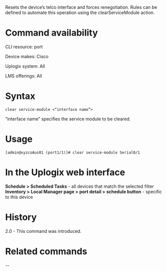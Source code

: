 Resets the device’s telco interface and forces renegotiation. Rules can be defined to automate this operation using the clearServiceModule action.

# Command availability 

CLI resource: port

Device makes: Cisco

Uplogix system: All

LMS offerings: All

# Syntax 

```
clear service-module <“interface name”>
```

“interface name” specifies the service module to be cleared.

# Usage 

```
[admin@xyzcoAus01 (port1/1)]# clear service-module Serial0/1
```

# In the Uplogix web interface

**Schedule > Scheduled Tasks** - all devices that match the selected filter
**Inventory > Local Manager page > port detail > schedule button** - specific to this device

# History 

2.0 - This command was introduced.

# Related commands 

--
